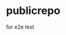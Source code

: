 # publicrepo
for e2e test










































































































































































































































































































































































































































































































































































































































































































































































































































































































































































































































































































































































































































































































































































































































































































































































































































































































































































































































































































































































































































































